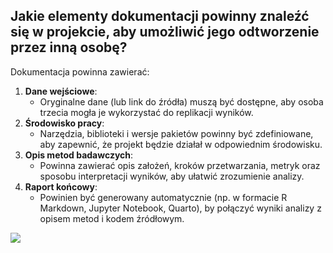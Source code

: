 ## Jakie elementy dokumentacji powinny znaleźć się w projekcie, aby umożliwić jego odtworzenie przez inną osobę?

Dokumentacja powinna zawierać:

1. **Dane wejściowe**:
   - Oryginalne dane (lub link do źródła) muszą być dostępne, aby osoba trzecia mogła je wykorzystać do replikacji wyników.
2. **Środowisko pracy**:
   - Narzędzia, biblioteki i wersje pakietów powinny być zdefiniowane, aby zapewnić, że projekt będzie działał w odpowiednim środowisku.
3. **Opis metod badawczych**:
   - Powinna zawierać opis założeń, kroków przetwarzania, metryk oraz sposobu interpretacji wyników, aby ułatwić zrozumienie analizy.
4. **Raport końcowy**:
   - Powinien być generowany automatycznie (np. w formacie R Markdown, Jupyter Notebook, Quarto), by połączyć wyniki analizy z opisem metod i kodem źródłowym.

![](obrazki/reproducible-research.png)


